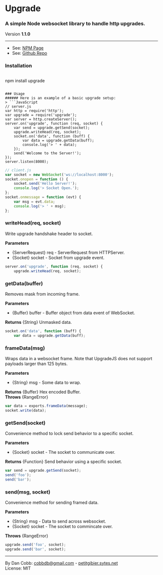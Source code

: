 # Upgrade
### A simple Node websocket library to handle http upgrades.
Version **1.1.0**

---
* See: [NPM Page](https://npmjs.org/package/upgrade)
* See: [Github Repo](http://www.github.com/cobbdb/upgrade)

### Installation
> ```
npm install upgrade
```

### Usage
###### Here is an example of a basic upgrade setup:
> ```JavaScript
// server.js
var http = require('http');
var upgrade = require('upgrade');
var server = http.createServer();
server.on('upgrade', function (req, socket) {
    var send = upgrade.getSend(socket);
    upgrade.writeHead(req, socket);
    socket.on('data', function (buff) {
        var data = upgrade.getData(buff);
        console.log('> ' + data);
    });
    send('Welcome to the Server!');
});
server.listen(8000);
```
```JavaScript
// client.js
var socket = new WebSocket('ws://localhost:8000');
socket.onopen = function () {
    socket.send('Hello Server!');
    console.log('> Socket Open.');
};
socket.onmessage = function (evt) {
    var msg = evt.data;
    console.log('> ' + msg);
};
```


###  writeHead(req, socket)
Write upgrade handshake header to socket.

**Parameters**

* {ServerRequest} req - ServerRequest from HTTPServer.
* {Socket} socket - Socket from upgrade event.

```JavaScript
server.on('upgrade', function (req, socket) {
    upgrade.writeHead(req, socket);
```


###  getData(buffer)
Removes mask from incoming frame.

**Parameters**

* {Buffer} buffer - Buffer object from data event of WebSocket.

**Returns** {String} Unmasked data.

```JavaScript
socket.on('data', function (buff) {
    var data = upgrade.getData(buff);
```


###  frameData(msg)
Wraps data in a websocket frame. Note that UpgradeJS does not support payloads larger than 125 bytes.

**Parameters**

* {String} msg - Some data to wrap.

**Returns** {Buffer} Hex encoded Buffer.  
**Throws** {RangeError}

```JavaScript
var data = exports.frameData(message);
socket.write(data);
```


###  getSend(socket)
Convenience method to lock send behavior to a specific socket.

**Parameters**

* {Socket} socket - The socket to communicate over.

**Returns** {Function} Send behavior using a specific socket.

```JavaScript
var send = upgrade.getSend(socket);
send('foo');
send('bar');
```


###  send(msg, socket)
Convenience method for sending framed data.

**Parameters**

* {String} msg - Data to send across websocket.
* {Socket} socket - The socket to commincate over.

**Throws** {RangeError}

```JavaScript
upgrade.send('foo', socket);
upgrade.send('bar', socket);
```

---
By Dan Cobb: <cobbdb@gmail.com> - [petitgibier.sytes.net](http://petitgibier.sytes.net)  
License: MIT
